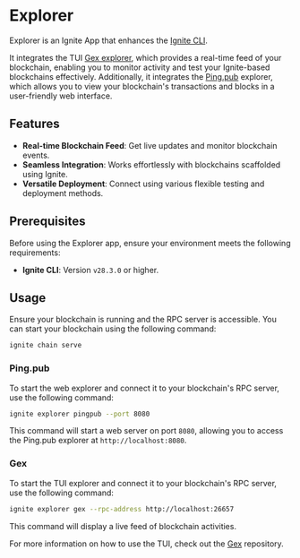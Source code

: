 # Explorer

Explorer is an Ignite App that enhances the [Ignite CLI](https://github.com/ignite/cli).

It integrates the TUI [Gex explorer](https://github.com/ignite/gex), which provides a real-time feed of your blockchain, enabling you to monitor activity and test your Ignite-based blockchains effectively.
Additionally, it integrates the [Ping.pub](https://ping.pub) explorer, which allows you to view your blockchain's transactions and blocks in a user-friendly web interface.

## Features

- **Real-time Blockchain Feed**: Get live updates and monitor blockchain events.
- **Seamless Integration**: Works effortlessly with blockchains scaffolded using Ignite.
- **Versatile Deployment**: Connect using various flexible testing and deployment methods.

## Prerequisites

Before using the Explorer app, ensure your environment meets the following requirements:

- **Ignite CLI**: Version `v28.3.0` or higher.

## Usage

Ensure your blockchain is running and the RPC server is accessible. You can start your blockchain using the following command:

```sh
ignite chain serve
```

### Ping.pub

To start the web explorer and connect it to your blockchain's RPC server, use the following command:

```sh
ignite explorer pingpub --port 8080
```

This command will start a web server on port `8080`, allowing you to access the Ping.pub explorer at `http://localhost:8080`.

### Gex

To start the TUI explorer and connect it to your blockchain's RPC server, use the following command:

```sh
ignite explorer gex --rpc-address http://localhost:26657
```

This command will display a live feed of blockchain activities.

For more information on how to use the TUI, check out the [Gex](https://github.com/ignite/gex) repository.
